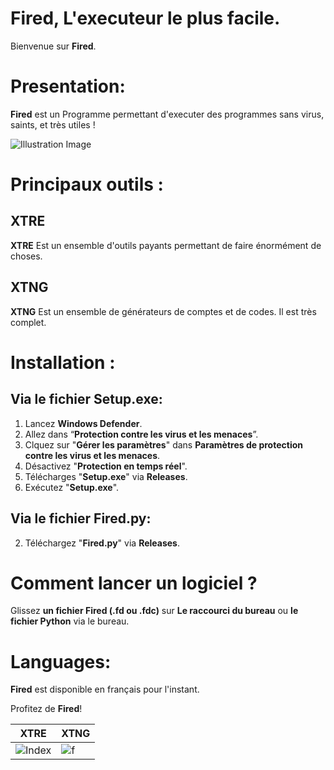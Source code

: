 # Fired, L'executeur le plus facile.

Bienvenue sur **Fired**.

# Presentation:

**Fired** est un Programme permettant d'executer des programmes sans virus, saints, et très utiles !


![Illustration Image](https://cdn.discordapp.com/attachments/1146231007608045598/1175811080501608539/ebae770e-1881-4713-a1a4-46489ccbdd19.jpg?ex=656c9667&is=655a2167&hm=a3e0d683e972f3fee9ac685c6082e66484c77740715ee9e2a6e40ff62b24dd57&)

# Principaux outils :

## XTRE
**XTRE** Est un ensemble d'outils payants permettant de faire énormément de choses.

## XTNG
**XTNG** Est un ensemble de générateurs de comptes et de codes. Il est très complet.

# Installation :

## Via le fichier **Setup.exe**:
1. Lancez **Windows Defender**.
2. Allez dans “**Protection contre les virus et les menaces**”.
3. Clquez sur "**Gérer les paramètres**" dans **Paramètres de protection contre les virus et les menaces**.
4. Désactivez "**Protection en temps réel**".
5. Télécharges "**Setup.exe**" via **Releases**.
6. Exécutez "**Setup.exe**".

## Via le fichier **Fired.py**:
2. Téléchargez "**Fired.py**" via **Releases**.


# Comment lancer un logiciel ?

Glissez **un fichier Fired (.fd ou .fdc)** sur **Le raccourci du bureau** ou **le fichier Python** via le bureau.

# Languages:

**Fired** est disponible en français pour l'instant.

Profitez de **Fired**!

| XTRE | XTNG |	
| ---- | ---- | 
|![Index](https://cdn.discordapp.com/attachments/1167120903293894778/1170645157943709716/image.png?ex=6559cb43&is=65475643&hm=52c45357d112c8af9e9946a9e70943a7d97f96b9d99eeb78d22b5e764769519f&)|![f](https://cdn.discordapp.com/attachments/1146231007608045598/1172186446740856943/image.png?ex=655f66b3&is=654cf1b3&hm=eebd55ca1d656da9bcf897dd0a15602538a4152ac37a6c8de273187e343c894a&)
